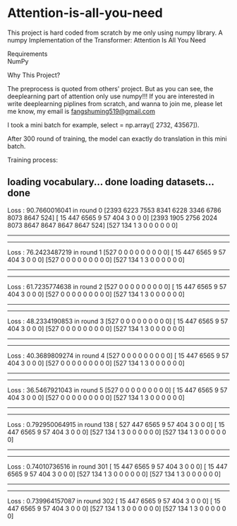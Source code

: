 # Attention-is-all-you-need
This project is hard coded from scratch by me only using numpy library.
A numpy Implementation of the Transformer: Attention Is All You Need

Requirements                                                                                                                               
NumPy

Why This Project?

The preprocess is quoted from others' project. But as you can see, the deeplearning part of attention only use numpy!!!  If you are interested in write deeplearning piplines from scratch, and wanna to join me, please let me know, my email is fangshuming519@gmail.com

I took a mini batch for example, select = np.array([ 2732, 43567]).

After 300 round of training, the model can exactly do translation in this mini batch.

Training process:

loading vocabulary...
done
loading datasets...
done
-----------------------
Loss :  90.7660016041  in round  0
[2393 6223 7553 8341 6228 3346 6786 8073 8647  524]
[  15  447 6565    9   57  404    3    0    0    0]
[2393 1905 2756 2024 8073 8647 8647 8647 8647  524]
[527 134   1   3   0   0   0   0   0   0]

-----------------------
-----------------------
Loss :  76.2423487219  in round  1
[527   0   0   0   0   0   0   0   0   0]
[  15  447 6565    9   57  404    3    0    0    0]
[527   0   0   0   0   0   0   0   0   0]
[527 134   1   3   0   0   0   0   0   0]

-----------------------
-----------------------
Loss :  61.7235774638  in round  2
[527   0   0   0   0   0   0   0   0   0]
[  15  447 6565    9   57  404    3    0    0    0]
[527   0   0   0   0   0   0   0   0   0]
[527 134   1   3   0   0   0   0   0   0]

-----------------------
-----------------------
Loss :  48.2334190853  in round  3
[527   0   0   0   0   0   0   0   0   0]
[  15  447 6565    9   57  404    3    0    0    0]
[527   0   0   0   0   0   0   0   0   0]
[527 134   1   3   0   0   0   0   0   0]

-----------------------
-----------------------
Loss :  40.3689809274  in round  4
[527   0   0   0   0   0   0   0   0   0]
[  15  447 6565    9   57  404    3    0    0    0]
[527   0   0   0   0   0   0   0   0   0]
[527 134   1   3   0   0   0   0   0   0]

-----------------------
-----------------------
Loss :  36.5467921043  in round  5
[527   0   0   0   0   0   0   0   0   0]
[  15  447 6565    9   57  404    3    0    0    0]
[527   0   0   0   0   0   0   0   0   0]
[527 134   1   3   0   0   0   0   0   0]

-----------------------
-----------------------
Loss :  0.792950064915  in round  138
[ 527  447 6565    9   57  404    3    0    0    0] 
[  15  447 6565    9   57  404    3    0    0    0]
[527 134   1   3   0   0   0   0   0   0]
[527 134   1   3   0   0   0   0   0   0]

-----------------------
-----------------------
Loss :  0.74010736516  in round  301
[  15  447 6565    9   57  404    3    0    0    0]
[  15  447 6565    9   57  404    3    0    0    0]
[527 134   1   3   0   0   0   0   0   0]
[527 134   1   3   0   0   0   0   0   0]

-----------------------
-----------------------
Loss :  0.739964157087  in round  302
[  15  447 6565    9   57  404    3    0    0    0]
[  15  447 6565    9   57  404    3    0    0    0]
[527 134   1   3   0   0   0   0   0   0]
[527 134   1   3   0   0   0   0   0   0]

